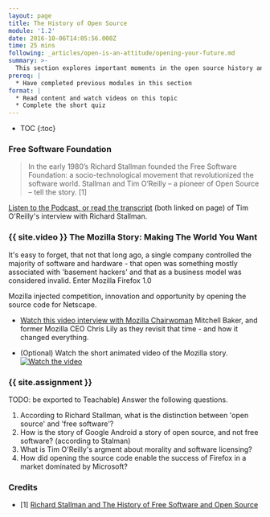 ```yaml
---
layout: page
title: The History of Open Source
module: '1.2'
date: 2016-10-06T14:05:56.000Z
time: 25 mins
following: _articles/open-is-an-attitude/opening-your-future.md
summary: >-
  This section explores important moments in the open source history and it's influence on the rich ecosystem we see today.
prereq: |
  * Have completed previous modules in this section
format: |
  * Read content and watch videos on this topic
  * Complete the short quiz
---
```


* TOC
{:toc}

### Free Software Foundation

> In the early 1980’s Richard Stallman founded the Free Software Foundation: a socio-technological movement that revolutionized the software world. Stallman and Tim O’Reilly – a pioneer of Open Source – tell the story. [1]

[Listen to the Podcast, or read the transcript](http://www.cmpod.net/all-transcripts/history-open-source-free-software-text/) (both linked on page) of Tim O'Reilly's interview with Richard Stallman.

### {{ site.video }} The Mozilla Story: Making The World You Want


It's easy to forget, that not that long ago, a single company controlled the majority of software and hardware - that open was something mostly associated with 'basement hackers' and that as a business model was considered invalid.   Enter Mozilla Firefox 1.0

Mozilla injected competition, innovation and opportunity by opening the source code for Netscape. 

* [Watch this video interview with Mozilla Chairwoman](https://techcrunch.com/2015/09/16/the-mozilla-story-making-the-world-you-want/) Mitchell Baker, and former Mozilla CEO Chris Lily as they revisit that time - and how it changed everything.

* (Optional) Watch the short animated video of the Mozilla story.
[![Watch the video](https://img.youtube.com/vi/kmk43_2dtn0/0.jpg)](https://www.youtube.com/watch?v=kmk43_2dtn0) 

### {{ site.assignment }} 
TODO: be exported to Teachable)
Answer the following questions.

1. According to Richard Stallman, what is the distinction between 'open source' and 'free software'?
3. How is the story of Google Android a story of open source, and not free software?  (according to Stalman)
4. What is Tim O'Reilly's argment about morality and software licensing?
5. How did opening the source code enable the success of Firefox in a market dominated by Microsoft?


### Credits

- [1] [Richard Stallman and The History of Free Software and Open Source](http://www.cmpod.net/all-transcripts/history-open-source-free-software-text/)